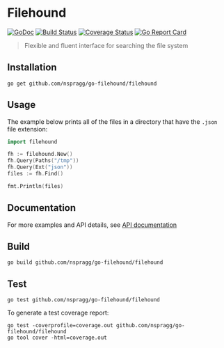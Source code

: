 # Filehound

[![GoDoc](https://godoc.org/github.com/nspragg/go-filehound/filehound?status.svg)](https://godoc.org/github.com/nspragg/go-filehound) 
[![Build Status](https://travis-ci.org/nspragg/go-filehound.svg)](https://travis-ci.org/nspragg/go-filehound) 
[![Coverage Status](https://coveralls.io/repos/github/nspragg/go-filehound/badge.svg?branch=master)](https://coveralls.io/github/nspragg/go-filehound?branch=master)
[![Go Report Card](https://goreportcard.com/badge/github.com/nspragg/go-filehound)](https://goreportcard.com/report/github.com/nspragg/go-filehound)

> Flexible and fluent interface for searching the file system

## Installation

```
go get github.com/nspragg/go-filehound/filehound
```

<!-- ## Demo

<img src="https://cloud.githubusercontent.com/assets/917111/13683231/7e915c2c-e6fd-11e5-9d58-e7228cf76ccf.gif" width="600"/> -->

## Usage

The example below prints all of the files in a directory that have the `.json` file extension:

```go
import filehound

fh := filehound.New()
fh.Query(Paths("/tmp"))
fh.Query(Ext("json"))
files := fh.Find()

fmt.Println(files)
```

## Documentation
For more examples and API details, see [API documentation](https://godoc.org/github.com/nspragg/go-filehound/filehound)

## Build

```
go build github.com/nspragg/go-filehound/filehound
```

## Test

```
go test github.com/nspragg/go-filehound/filehound
```

To generate a test coverage report:

```
go test -coverprofile=coverage.out github.com/nspragg/go-filehound/filehound
go tool cover -html=coverage.out
```
